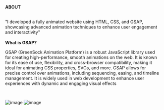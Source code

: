 <br>
<b> ABOUT </b>
<br>
<br>
<p> "I developed a fully animated website using HTML, CSS, and GSAP, showcasing advanced animation techniques to enhance user engagement and interactivity" <br>
  <br>
<b>What is GSAP?</b>
<br>

GSAP (GreenSock Animation Platform) is a robust JavaScript library used for creating high-performance, smooth animations on the web. It is known for its ease of use, flexibility, and cross-browser compatibility, making it ideal for animating CSS properties, SVGs, and more. GSAP allows for precise control over animations, including sequencing, easing, and timeline management. It is widely used in web development to enhance user experiences with dynamic and engaging visual effects</p>

<br>

![image](https://github.com/user-attachments/assets/78a4cfe9-a1ae-412e-b7ec-5f39cf512ecb)
![image](https://github.com/user-attachments/assets/78a4cfe9-a1ae-412e-b7ec-5f39cf512ecb)
